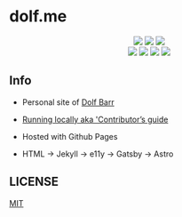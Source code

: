 # dolf.me

<div align="center">
  <img src="https://badgen.net/github/status/dolfbarr/website">
  <img src="https://badgen.net/github/checks/dolfbarr/website">
  <img src="https://badgen.net/github/last-commit/dolfbarr/website">
  <br>
  <img src="https://badgen.net/github/license/dolfbarr/website">
  <img src="https://badgen.net/badge/icon/typescript?icon=typescript&label&color=cyan">
  <img src="https://badgen.net/badge/framework/Astro/purple">
  <img src="https://badgen.net/badge/hosted/Github%20Pages/black">
  <br>
</div>

## Info

- Personal site of [Dolf Barr](https://dolf.me)

- [Running locally aka 'Contributor’s guide](CONTRIBUTORS.md)

- Hosted with Github Pages

- HTML -> Jekyll -> e11y -> Gatsby -> Astro

## LICENSE

[MIT](LICENSE)
